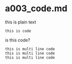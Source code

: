 # a003_code.md

this is plain text

    this is code

  is this code?

```
this is multi line code
this is multi line code
this is multi line code
```
